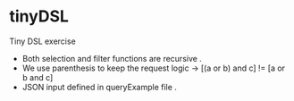 # tinyDSL
Tiny DSL exercise

- Both selection and filter functions are recursive .
- We use parenthesis to keep the request logic -> [(a or b) and c] != [a or b and c]
- JSON input defined in queryExample file .
